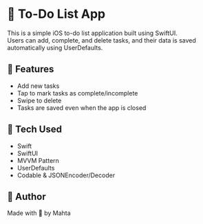 # 📝 To-Do List App

This is a simple iOS to-do list application built using SwiftUI.  
Users can add, complete, and delete tasks, and their data is saved automatically using UserDefaults.

## 🔧 Features

- Add new tasks
- Tap to mark tasks as complete/incomplete
- Swipe to delete
- Tasks are saved even when the app is closed

## 🚀 Tech Used

- Swift
- SwiftUI
- MVVM Pattern
- UserDefaults
- Codable & JSONEncoder/Decoder

## 💬 Author

Made with 💛 by Mahta

